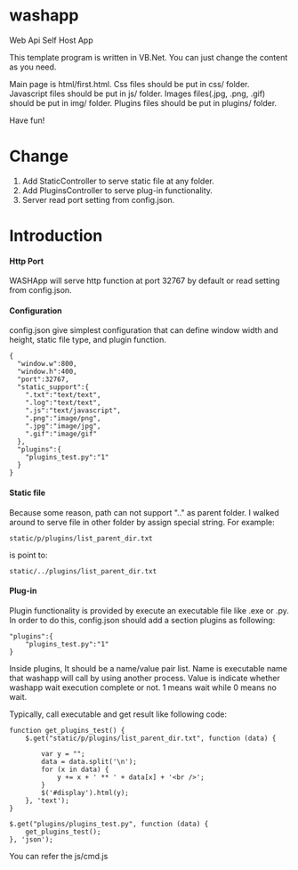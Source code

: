 washapp
=======

Web Api Self Host App

This template program is written in VB.Net.
You can just change the content as you need.

Main page is html/first.html.
Css files should be put in css/ folder.
Javascript files should be put in js/ folder.
Images files(.jpg, .png, .gif) should be put in img/ folder.
Plugins files should be put in plugins/ folder.

Have fun!


Change
=======
1. Add StaticController to serve static file at any folder.
2. Add PluginsController to serve plug-in functionality.
3. Server read port setting from config.json.


Introduction
=======
#### Http Port
WASHApp will serve http function at port 32767 by default or read setting from config.json.

#### Configuration
config.json give simplest configuration that can define window width and height, static file type, and plugin function.

    {
      "window.w":800,
      "window.h":400,
      "port":32767,
      "static_support":{
        ".txt":"text/text",
        ".log":"text/text",
        ".js":"text/javascript",
        ".png":"image/png",
        ".jpg":"image/jpg",
        ".gif":"image/gif"
      },
      "plugins":{
        "plugins_test.py":"1"
      }
    }

#### Static file
Because some reason, path can not support ".." as parent folder. I walked around to serve file in other folder by assign special string. For example:

    static/p/plugins/list_parent_dir.txt

is point to:

    static/../plugins/list_parent_dir.txt

#### Plug-in

Plugin functionality is provided by execute an executable file like .exe or .py.
In order to do this, config.json should add a section plugins as following:

    "plugins":{
        "plugins_test.py":"1"
    }
    
Inside plugins, It should be a name/value pair list. Name is executable name that washapp will call by using another process. Value is indicate whether washapp wait execution complete or not. 1 means wait while 0 means no wait.

Typically, call executable and get result like following code:

    function get_plugins_test() {
        $.get("static/p/plugins/list_parent_dir.txt", function (data) {
        
            var y = "";
            data = data.split('\n');
            for (x in data) {
                y += x + ' ** ' + data[x] + '<br />';
            }
            $('#display').html(y);
        }, 'text');
    }
    
    $.get("plugins/plugins_test.py", function (data) {
        get_plugins_test();
    }, 'json');
    
You can refer the js/cmd.js